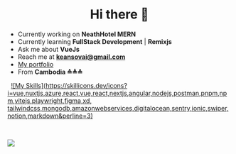 <h1 align="center">Hi there 👋 </h1>

- Currently working on **NeathHotel MERN**
- Currently learning **FullStack Development** | **Remixjs**
- Ask me about **VueJs**
- Reach me at [**keansovai@gmail.com**](mailto:keansovai@gmail.com)
- [My portfolio](https://sovai.dev)
- From **Cambodia ≙≜≙**

&nbsp;
[![My Skills](https://skillicons.dev/icons?i=vue,nuxtjs,azure,react,vue,react,nextjs,angular,nodejs,postman,pnpm,npm,vitejs,playwright,figma,xd, tailwindcss,mongodb,amazonwebservices,digitalocean,sentry,ionic,swiper,notion,markdown&perline=3)](https://skillicons.dev)



&nbsp;

![](https://komarev.com/ghpvc/?username=sovai)
